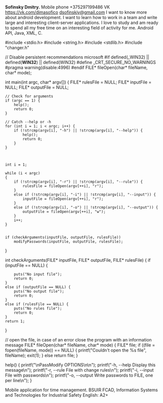 **Sofinsky Dmitry.**
Mobile phone +375297199486
VK https://vk.com/dimasofico
dsofinskiy@gmail.com
I want to know more about android development. I want to learn how to work in a team and write large and interesting client-server applications. I love to study and am ready to spend all my free time on an interesting field of activity for me.
Android API, Java, XML, C.

#include <stdio.h>
#include <string.h>
#include <stdlib.h>
#include "changer.h"

// Disable persistent recommendations microsoft
#if defined(_WIN32) || defined(__WIN32__) || defined(WIN32)
#define _CRT_SECURE_NO_WARNINGS
#pragma warning(disable:4996)
#endif
FILE* fileOpen(char* fileName, char* mode);

int main(int argc, char* argv[])
{
	FILE* rulesFile = NULL;
	FILE* inputFile = NULL;
	FILE* outputFile = NULL;

	// Check for arguments
	if (argc == 1) {
		help();
		return 0;
	}

	// Catch --help or -h
	for (int i = 1; i < argc; i++) {
		if (!strcmp(argv[i], "-h") || !strcmp(argv[i], "--help")) {
			help();
			return 0;
		}
	}

	

	int i = 1;

	while (i < argc)
	{
		if (!strcmp(argv[i], "-r") || !strcmp(argv[i], "--rule")) {
			rulesFile = fileOpen(argv[++i], "r");
		}
		else if (!strcmp(argv[i], "-i") || !strcmp(argv[i], "--input")) {
			inputFile = fileOpen(argv[++i], "r");
		}
		else if (!strcmp(argv[i], "-o") || !strcmp(argv[i], "--output")) {
			outputFile = fileOpen(argv[++i], "w");
		}
		i++;
	}


	if (checkArguments(inputFile, outputFile, rulesFile))
		modifyPasswords(inputFile, outputFile, rulesFile);

}

int checkArguments(FILE* inputFile, FILE* outputFile, FILE* rulesFile)
{
	if (inputFile == NULL) {

		puts("No input file");
		return 0;
	}
	else if (outputFile == NULL) {
		puts("No output file");
		return 0;
	}
	else if (rulesFile == NULL) {
		puts("No rules file");
		return 0;
	}
	return 1;
}


// open the file, in case of an error close the program with an information message
FILE* fileOpen(char* fileName, char* mode)
{
	FILE* file;
	if ((file = fopen(fileName, mode)) == NULL)
	{
		printf("Couldn't open the %s file", fileName);
		exit(1);
	}
	else
		return file;
}



help()
{
	printf("\nPassModify OPTIONS\n\n");
	printf("-h, --help              Display this message\n");
	printf("-r, --rule              File with change rules\n");
	printf("-i, --input             File with passwords\n");
	printf("-o, --output            Write passwords to FILE, one per line\n");
}

Mobile application for time management.
BSUIR FCAD, Information Systems and Technologies for Industrial Safety
English: A2+